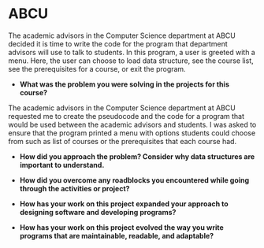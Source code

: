 # ABCU
The academic advisors in the Computer Science department at ABCU decided it is time to write the code for the program that department advisors will use to talk to students. In this program, a user is greeted with a menu. Here, the user can choose to load data structure, see the course list, see the prerequisites for a course, or exit the program.

- **What was the problem you were solving in the projects for this course?**

The academic advisors in the Computer Science department at ABCU requested me to create the pseudocode and the code for a program that would be used between the academic advisors and students. I was asked to ensure that the program printed a menu with options students could choose from such as list of courses or the prerequisites that each course had. 

- **How did you approach the problem? Consider why data structures are important to understand.**

- **How did you overcome any roadblocks you encountered while going through the activities or project?**


- **How has your work on this project expanded your approach to designing software and developing programs?**


- **How has your work on this project evolved the way you write programs that are maintainable, readable, and adaptable?**
